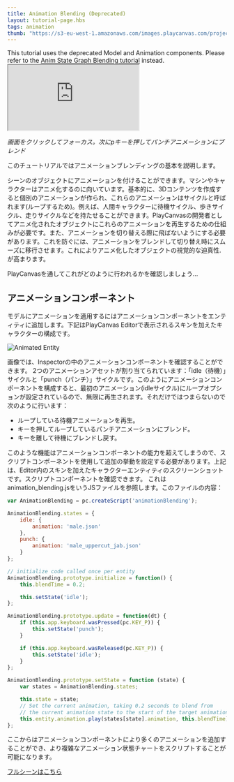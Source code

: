```yaml
---
title: Animation Blending (Deprecated)
layout: tutorial-page.hbs
tags: animation
thumb: "https://s3-eu-west-1.amazonaws.com/images.playcanvas.com/projects/12/405874/A8B1FE-image-75.jpg"
---
```


<div class="alert alert-info">This tutorial uses the deprecated Model and Animation components. Please refer to the <a href="/tutorials/anim-blending/">Anim State Graph Blending tutorial</a> instead.</div>

<iframe loading="lazy" src="https://playcanv.as/p/HI8kniOx/" title="Animation Blending"></iframe>

*画面をクリックしてフォーカス。次にpキーを押してパンチアニメーションにブレンド*

このチュートリアルではアニメーションブレンディングの基本を説明します。

シーンのオブジェクトにアニメーションを付けることができます。マシンやキャラクターはアニメ化するのに向いています。基本的に、3Dコンテンツを作成すると個別のアニメーションが作られ、これらのアニメーションはサイクルと呼ばれます(ループするため)。例えば、人間キャラクターに待機サイクル、歩きサイクル、走りサイクルなどを持たせることができます。PlayCanvasの開発者としてアニメ化されたオブジェクトにこれらのアニメーションを再生するための仕組みが必要です。また、アニメーションを切り替える際に飛ばないようにする必要があります。これを防ぐには、アニメーションをブレンドして切り替え時にスムーズに移行させます。これによりアニメ化したオブジェクトの視覚的な迫真性.が高まります。

PlayCanvasを通してこれがどのように行われるかを確認しましょう…

## アニメーションコンポーネント

モデルにアニメーションを適用するにはアニメーションコンポーネントをエンティティに追加します。下記はPlayCanvas Editorで表示されるスキンを加えたキャラクターの構成です。

![Animated Entity][1]

画像では、Inspectorの中のアニメーションコンポーネントを確認することができます。 2つのアニメーションアセットが割り当てられています：「idle（待機）」サイクルと「punch（パンチ）」サイクルです。このようにアニメーションコンポーネントを構成すると、最初のアニメーション(idleサイクル)にループオプションが設定されているので、無限に再生されます。それだけではつまらないので次のように行います：

* ループしている待機アニメーションを再生。
* キーを押してループしているパンチアニメーションにブレンド。
* キーを離して待機にブレンドし戻す。

このような機能はアニメーションコンポーネントの能力を超えてしまうので、スクリプトコンポーネントを使用して追加の挙動を設定する必要があります。上記は、Editor内のスキンを加えたキャラクターエンティティのスクリーンショットです。スクリプトコンポーネントを確認できます。 これはanimation_blending.jsをいうJSファイルを参照します。このファイルの内容：

```javascript
var AnimationBlending = pc.createScript('animationBlending');

AnimationBlending.states = {
    idle: {
        animation: 'male.json'
    },
    punch: {
        animation: 'male_uppercut_jab.json'
    }
};

// initialize code called once per entity
AnimationBlending.prototype.initialize = function() {
    this.blendTime = 0.2;

    this.setState('idle');
};

AnimationBlending.prototype.update = function(dt) {
    if (this.app.keyboard.wasPressed(pc.KEY_P)) {
        this.setState('punch');
    }

    if (this.app.keyboard.wasReleased(pc.KEY_P)) {
        this.setState('idle');
    }
};

AnimationBlending.prototype.setState = function (state) {
    var states = AnimationBlending.states;

    this.state = state;
    // Set the current animation, taking 0.2 seconds to blend from
    // the current animation state to the start of the target animation.
    this.entity.animation.play(states[state].animation, this.blendTime);
};
```

ここからはアニメーションコンポーネントにより多くのアニメーションを追加することができ、より複雑なアニメーション状態チャートをスクリプトすることが可能になります。

[フルシーンはこちら][2]

[1]: /images/tutorials/animation_blending.jpg
[2]: https://playcanvas.com/editor/scene/440156

